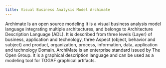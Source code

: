 ```yaml
---
title: Visual Business Analysis Model Archimate
---
```


Archimate Is an open source modeling It is a visual business analysis model language integrating multiple architectures, and belongs to Architecture Description Language (ADL). 
It is described from three levels (Layer) of business, application and technology, three Aspect (object, behavior and subject) and product, organization, process, information, data, application and technology Domain. 
ArchiMate is an enterprise standard issued by The Open Group. 
It is a graphical description language and can be used as a modeling tool for TOGAF graphical artifacts.